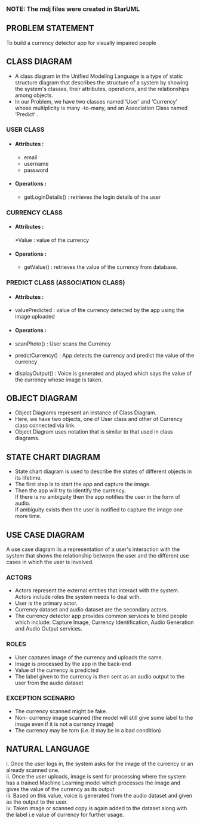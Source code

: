 
### NOTE: The mdj files were created in StarUML
## PROBLEM STATEMENT
To build a currency detector app for visually impaired people
## CLASS DIAGRAM
* A class diagram in the Unified Modeling Language is a type of static structure diagram that describes the structure of a system by showing the system's classes, their attributes, operations, and the relationships among objects.<br/>
* In our Problem, we have two classes named ‘User’ and ‘Currency’ whose multiplicity is many -to-many, and an Association Class named ‘Predict’ .<br/>
### USER CLASS
* #### Attributes : 
  * email<br/>
  * username<br/>
  * password<br/>

* #### Operations :
  * getLoginDetails() : retrieves the login details of the user
### CURRENCY CLASS
* #### Attributes :
  *Value : value of the currency

* #### Operations :
  * getValue() : retrieves the value of the currency from database.  

### PREDICT CLASS (ASSOCIATION CLASS)
 * #### Attributes :
  * valuePredicted : value of the currency detected by the app using the image uploaded



 * #### Operations :
  * scanPhoto() : User scans the Currency<br/>
  * predctCurrency() : App detects the currency and predict the value of the currency<br/>
  * displayOutput() : Voice is generated and played which says the value of the currency whose image is taken. <br/>

## OBJECT DIAGRAM
* Object Diagrams represent an instance of Class Diagram.<br/>
* Here, we have two objects, one of User class and other of Currency class connected via link.<br/>
* Object Diagram uses notation that is similar to that used in class diagrams. <br/>



## STATE CHART DIAGRAM
* State chart diagram is used to describe the states of different objects in its lifetime.<br/>
* The first step is to start the app and capture the image.<br/>
* Then the app will try to identify the currency.<br/>
If there is no ambiguity  then the app notifies the user in the form of audio.<br/>
If ambiguity exists then the user is notified to capture the image one more time.<br/>

## USE CASE DIAGRAM
A use case diagram iis a representation of a user's interaction with the system that shows the relationship between the user and the different use cases in which the user is involved.


### ACTORS
* Actors represent the external entities that interact with the system. Actors include roles the system needs to deal with. <br/>
* User is the primary actor.<br/>
* Currency dataset and audio dataset are the secondary actors.<br/>
* The currency detector app provides common  services to blind people which include: Capture Image, Currency Identification, Audio Generation and Audio Output  services.<br/> 


### ROLES
* User captures image of the currency and uploads the same.<br/>
* Image is processed by the app in the back-end<br/>
* Value of the currency is predicted<br/>
* The label given to the currency is then sent as an audio output to the user from the audio dataset<br/>

### EXCEPTION SCENARIO
* The currency scanned might be  fake.<br/>
* Non- currency image scanned (the model will still give some label to the image even if it is not a currency image)<br/>
* The currency may be torn (i.e. it may be in a bad condition)  <br/>

## NATURAL LANGUAGE

i. Once the user logs in, the system asks for the image of the currency or an already scanned one. <br/>
ii. Once the user uploads, image is sent for processing where the system has a trained Machine Learning model which processes the image and gives the value of the currency as its output<br/>
iii. Based on this value,  voice is generated from the audio dataset and given as the output to the user.<br/>
iv. Taken image or scanned copy is again added to the dataset along with the label i.e value of currency for further usage.




